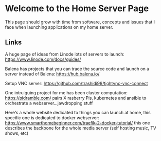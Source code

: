 # Welcome to the Home Server Page

This page should grow with time from software, concepts and issues that I face when launching applications on my home server.


## Links

A huge page of ideas from Linode lots of servers to launch: https://www.linode.com/docs/guides/

Balena has projects that you can trace the source code and launch on a server instead of Balena: https://hub.balena.io/

Setup VNC server: https://github.com/trashidi98/tightvnc-vnc-connect

One intruiguing project for me has been cluster computation: https://pidramble.com/ pairs X rasberry Pis, kubernetes and ansible to orchestrate a webserver...jawdropping stuff

Here's a whole website dedicated to things you can launch at home, this specific one is dedicated to docker webserver: https://www.smarthomebeginner.com/traefik-2-docker-tutorial/ this one describes the backbone for the whole media server (self hosting music, TV shows, etc) 
